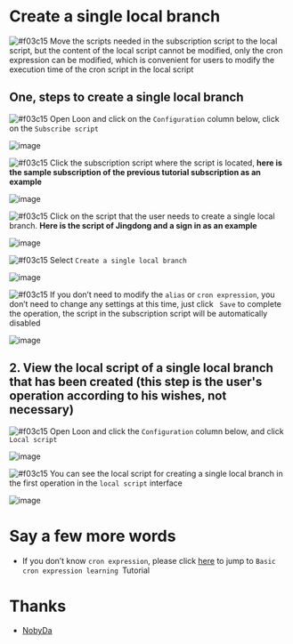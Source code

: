 # Create a single local branch

![#f03c15](https://placehold.it/15/f03c15/000000?text=+) Move the scripts needed in the subscription script to the local script, but the content of the local script cannot be modified, only the cron expression can be modified, which is convenient for users to modify the execution time of the cron script in the local script

## One, steps to create a single local branch

![#f03c15](https://placehold.it/15/f03c15/000000?text=+) Open Loon and click on the `Configuration` column below, click on the `Subscribe script`

![image](https://raw.githubusercontent.com/TiyNa/LoonManualimg/main/Plus/Remote_Script.jpg)

![#f03c15](https://placehold.it/15/f03c15/000000?text=+) Click the subscription script where the script is located, **here is the sample subscription of the previous tutorial subscription as an example**

![image](https://raw.githubusercontent.com/TiyNa/LoonManualimg/main/Plus/Branch_1.jpg)

![#f03c15](https://placehold.it/15/f03c15/000000?text=+) Click on the script that the user needs to create a single local branch. **Here is the script of Jingdong and a sign in as an example**

![image](https://raw.githubusercontent.com/TiyNa/LoonManualimg/main/Plus/Branch_2.jpg)

![#f03c15](https://placehold.it/15/f03c15/000000?text=+) Select `Create a single local branch`

![image](https://raw.githubusercontent.com/TiyNa/LoonManualimg/main/Plus/Branch_3.jpg)

![#f03c15](https://placehold.it/15/f03c15/000000?text=+) If you don’t need to modify the `alias` or `cron expression`, you don’t need to change any settings at this time, just click ` Save` to complete the operation, the script in the subscription script will be automatically disabled

![image](https://raw.githubusercontent.com/TiyNa/LoonManualimg/main/Plus/Branch_4.jpg)

## 2. View the local script of a single local branch that has been created (this step is the user's operation according to his wishes, not necessary)

![#f03c15](https://placehold.it/15/f03c15/000000?text=+) Open Loon and click the `Configuration` column below, and click `Local script`

![image](https://raw.githubusercontent.com/TiyNa/LoonManualimg/main/Plus/Local_Script.jpg)

![#f03c15](https://placehold.it/15/f03c15/000000?text=+) You can see the local script for creating a single local branch in the first operation in the `local script` interface

![image](https://raw.githubusercontent.com/TiyNa/LoonManualimg/main/Plus/Branch_5.jpg)

# Say a few more words

- If you don’t know `cron expression`, please click [here](https://github.com/TiyNa/LoonManual/blob/main/Plus_EN/cron_EN.md) to jump to `Basic cron expression learning `Tutorial

# Thanks

- [NobyDa](https://github.com/NobyDa/Script/blob/master/JD-DailyBonus/JD_DailyBonus.js)
